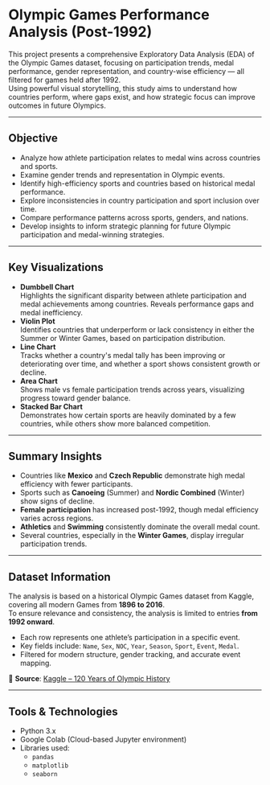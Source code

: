 # Olympic Games Performance Analysis (Post-1992)

This project presents a comprehensive Exploratory Data Analysis (EDA) of the Olympic Games dataset, focusing on participation trends, medal performance, gender representation, and country-wise efficiency — all filtered for games held after 1992.  
Using powerful visual storytelling, this study aims to understand how countries perform, where gaps exist, and how strategic focus can improve outcomes in future Olympics.

---

## Objective

- Analyze how athlete participation relates to medal wins across countries and sports.
- Examine gender trends and representation in Olympic events.
- Identify high-efficiency sports and countries based on historical medal performance.
- Explore inconsistencies in country participation and sport inclusion over time.
- Compare performance patterns across sports, genders, and nations.
- Develop insights to inform strategic planning for future Olympic participation and medal-winning strategies.

---

## Key Visualizations

- **Dumbbell Chart**  
  Highlights the significant disparity between athlete participation and medal achievements among countries. Reveals performance gaps and medal inefficiency.
- **Violin Plot**  
  Identifies countries that underperform or lack consistency in either the Summer or Winter Games, based on participation distribution.
- **Line Chart**  
  Tracks whether a country's medal tally has been improving or deteriorating over time, and whether a sport shows consistent growth or decline.
- **Area Chart**  
  Shows male vs female participation trends across years, visualizing progress toward gender balance.
- **Stacked Bar Chart**  
  Demonstrates how certain sports are heavily dominated by a few countries, while others show more balanced competition.

---

## Summary Insights

- Countries like **Mexico** and **Czech Republic** demonstrate high medal efficiency with fewer participants.
- Sports such as **Canoeing** (Summer) and **Nordic Combined** (Winter) show signs of decline.
- **Female participation** has increased post-1992, though medal efficiency varies across regions.
- **Athletics** and **Swimming** consistently dominate the overall medal count.
- Several countries, especially in the **Winter Games**, display irregular participation trends.

---

## Dataset Information

The analysis is based on a historical Olympic Games dataset from Kaggle, covering all modern Games from **1896 to 2016**.  
To ensure relevance and consistency, the analysis is limited to entries **from 1992 onward**.

- Each row represents one athlete’s participation in a specific event.
- Key fields include: `Name`, `Sex`, `NOC`, `Year`, `Season`, `Sport`, `Event`, `Medal`.
- Filtered for modern structure, gender tracking, and accurate event mapping.

📎 **Source**: [Kaggle – 120 Years of Olympic History](https://www.kaggle.com/datasets/heesoo37/120-years-of-olympic-history-athletes-and-results)

---

## Tools & Technologies

- Python 3.x
- Google Colab (Cloud-based Jupyter environment)
- Libraries used:
  - `pandas`
  - `matplotlib`
  - `seaborn`
